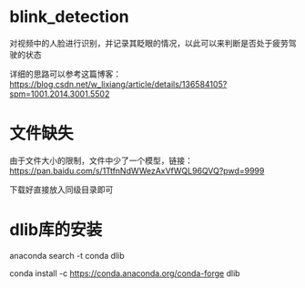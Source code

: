 # blink_detection
对视频中的人脸进行识别，并记录其眨眼的情况，以此可以来判断是否处于疲劳驾驶的状态

详细的思路可以参考这篇博客：https://blog.csdn.net/w_lixiang/article/details/136584105?spm=1001.2014.3001.5502

# 文件缺失
由于文件大小的限制，文件中少了一个模型，链接：https://pan.baidu.com/s/1TtfnNdWWezAxVfWQL96QVQ?pwd=9999 

下载好直接放入同级目录即可

# dlib库的安装
anaconda search -t conda dlib

conda install -c https://conda.anaconda.org/conda-forge dlib
